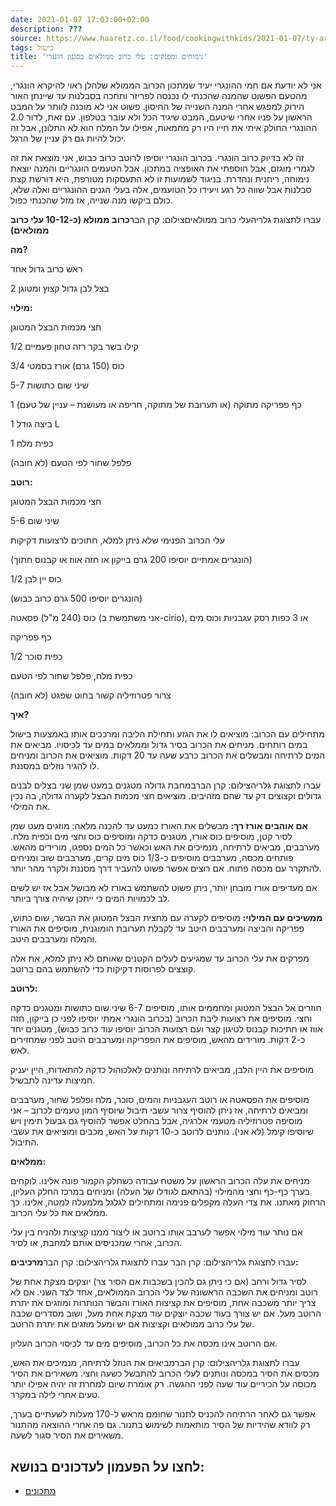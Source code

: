 ```yaml
---
date: 2021-01-07 17:03:00+02:00
description: ???
source: https://www.haaretz.co.il/food/cookingwithkids/2021-01-07/ty-article/0000017f-f8f1-d887-a7ff-f8f540e30000
tags: בישול
title: 'נימוחים ומפנקים: עלי כרוב ממולאים בסגנון הונגרי'
---
```


אני לא יודעת אם חמי ההונגרי יעיד שמתכון הכרוב הממולא שלהלן ראוי להיקרא הונגרי, מהטעם הפשוט שהמנה שהכנתי לו נכנסה לפריזר ותחכה בסבלנות עד שיינתן האור הירוק למפגש אחרי המנה השנייה של החיסון. פשוט אני לא מוכנה לוותר על המבט הראשון על פניו אחרי שיטעם, המבט שיגיד הכל ולא עובר בטלפון. עם זאת, לדור 2.0 ההונגרי החולק איתי את חייו היו רק מחמאות, אפילו על המלח הוא לא התלונן, אבל זה יכול להיות גם רק עניין של הרגל.

זה לא בדיוק כרוב הונגרי. בכרוב הונגרי יוסיפו לרוטב כרוב כבוש, אני מוצאת את זה לגמרי מוגזם, אבל הוספתי את האופציה במתכון. אבל הטעמים הונגריים והמנה יוצאת נימוחה, ריחנית ונהדרת. בניגוד לשמועות זו לא התעסקות מטורפת, היא דורשת קצת סבלנות אבל שווה כל רגע ויעידו כל הטועמים, אלה בעלי הגנים ההונגריים ואלה שלא, כולם ביקשו מנה שנייה, אז מזל שהכנתי כפול.

 עברו לתצוגת גלריהעלי כרוב ממולאיםצילום: קרן הבר**כרוב ממולא (כ-10-12 עלי כרוב ממולאים)**

**מה?**

ראש כרוב גדול אחד

2 בצל לבן גדול קצוץ ומטוגן

**מילוי:**

חצי מכמות הבצל המטוגן

1/2 קילו בשר בקר רזה טחון פעמיים

3/4 כוס (150 גרם) אורז בסמטי

5-7 שיני שום כתושות

1 כף פפריקה מתוקה (או תערובת של מתוקה, חריפה או מעושנת – עניין של טעם)

1 ביצה גודל L

1 כפית מלח

פלפל שחור לפי הטעם (לא חובה)

**רוטב:**

חצי מכמות הבצל המטוגן

5-6 שיני שום

עלי הכרוב הפנימי שלא ניתן למלא, חתוכים לרצועות דקיקות

(הונגרים אמתיים יוסיפו 200 גרם בייקון או חזה אווז או קבנוס חתוך)

1/2 כוס יין לבן

(הונגרים יוסיפו 500 גרם כרוב כבוש)

כוס (240 מ"ל) פסאטה (אני משתמשת ב-cirio), או 3 כפות רסק עגבניות וכוס מים

כף פפריקה

1/2 כפית סוכר

כפית מלח, פלפל שחור לפי הטעם

צרור פטרוזיליה קשור בחוט שפגט (לא חובה)

**איך?**

מתחילים עם הכרוב: מוציאים לו את הגזע ותחילת הליבה ומרככים אותו באמצעות בישול במים רותחים. מניחים את הכרוב בסיר גדול וממלאים במים עד לכיסויו. מביאים את המים לרתיחה ומבשלים את הכרוב כרבע שעה עד 20 דקות. מוציאים את הכרוב ומניחים לו להגיר נוזלים במסננת.

 עברו לתצוגת גלריהצילום: קרן הברבמחבת גדולה מטגנים במעט שמן שני בצלים לבנים גדולים וקצוצים דק עד שהם מזהיבים. מוציאים חצי מכמות הבצל לקערה גדולה, בה נכין את המילוי.

**אם אוהבים אורז רך:** מבשלים את האורז כמעט עד להכנה מלאה: מוזגים מעט שמן לסיר קטן, מוסיפים כוס אורז, מטגנים כדקה ומוסיפים כוס וחצי מים וכפית מלח. מערבבים, מביאים לרתיחה, מנמיכים את האש וכאשר כל המים נספגו, מורידים מהאש. פותחים מכסה, מערבבים מוסיפים כ-1/3 כוס מים קרים, מערבבים שוב ומניחים להתקרר עם מכסה פתוח. אם רוצים אפשר פשוט להעביר דרך מסננת ולקרר מהר יותר.

אם מעדיפים אורז מובחן יותר, ניתן פשוט להשתמש באורז לא מבושל אבל אז יש לשים לב לכמויות המים כי ייתכן שיהיה צורך ביותר.

**ממשיכים עם המילוי:** מוסיפים לקערה עם מחצית הבצל המטוגן את הבשר, שום כתוש, פפריקה והביצה ומערבבים היטב עד לקבלת תערובת הומוגנית, מוסיפים את האורז והמלח ומערבבים היטב. 

מפרקים את עלי הכרוב עד שמגיעים לעלים הקטנים שאותם לא ניתן למלא, את אלה קוצצים לפרוסות דקיקות כדי להשתמש בהם ברוטב.

**לרוטב:**

חוזרים אל הבצל המטוגן ומחממים אותו, מוסיפים 6-7 שיני שום כתושות ומטגנים כדקה וחצי. מוסיפים את רצועות ליבת הכרוב (בכרוב הונגרי אמתי יוסיפו לפני כן בייקון, חזה אווז או חתיכות קבנוס לטיגון קצר ועם רצועות הכרוב יוסיפו עוד כרוב כבוש), מטגנים יחד כ-2 דקות. מורידים מהאש, מוסיפים את הפפריקה ומערבבים היטב לפני שמחזירים לאש.

מוסיפים את היין הלבן, מביאים לרתיחה ונותנים לאלכוהול כדקה להתאדות, היין יעניק חמיצות עדינה לתבשיל.

מוסיפים את הפסאטה או רוטב העגבניות והמים, סוכר, מלח ופלפל שחור, מערבבים ומביאים לרתיחה, אז ניתן להוסיף צרור עשבי תיבול שיוסיף המון טעמים לכרוב – אני מוסיפה פטרוזיליה מטעמי אלרגיה, אבל בהחלט אפשר להוסיף גם גבעול תימין ויש שיוסיפו קימל (לא אני). נותנים לרוטב כ-10 דקות על האש, מכבים ומוציאים את עשבי התיבול.

**ממלאים:**

מניחים את עלה הכרוב הראשון על משטח עבודה כשחלק הקמור פונה אלינו. לוקחים בערך כף-כף וחצי מהמילוי (בהתאם לגודלו של העלה) ומניחים במרכז החלק העליון, הרחוק מאתנו. את צדי העלה מקפלים פנימה ומתחילים לגלגל מלמעלה למטה, אלינו. כך ממלאים את כל עלי הכרוב.

אם נותר עוד מילוי אפשר לערבב אותו ברוטב או ליצור ממנו קציצות ולהניח בין עלי הכרוב, אחרי שמכניסים אותם למחבת, או לסיר.

 עברו לתצוגת גלריהצילום: קרן הבר עברו לתצוגת גלריהצילום: קרן הבר**מרכיבים:**

לסיר גדול ורחב (אם כי ניתן גם להכין בשכבות אם הסיר צר) יוצקים מצקת אחת של רוטב ומניחים את השכבה הראשונה של עלי הכרוב הממולאים, אחד לצד השני. אם לא צריך יותר משכבה אחת, מוסיפים את קציצות האורז והבשר הנותרות ומוזגים את יתרת הרוטב מעל. אם יש צורך בעוד שכבה יוצקים עוד מצקת אחת מעל, ושוב מסדרים שכבה של עלי כרוב ממולאים וקציצות אם יש ומעל מוזגים את יתרת הרוטב.

אם הרוטב אינו מכסה את כל הכרוב, מוסיפים מים עד לכיסוי הכרוב העליון.

 עברו לתצוגת גלריהצילום: קרן הברמביאים את הנוזל לרתיחה, מנמיכים את האש, מכסים את הסיר במכסה ונותנים לעלי הכרוב להתבשל כשעה וחצי. משאירים את הסיר מכוסה על הכיריים עוד שעה לפני ההגשה. רק אומרת שיום למחרת זה יהיה אפילו יותר טעים אחרי לילה במקרר.

אפשר גם לאחר הרתיחה להכניס לתנור שחומם מראש ל-170 מעלות לשעתיים בערך, רק לוודא שהידיות של הסיר מותאמות לשימוש בתנור. גם פה אחרי ההוצאה מהתנור משאירים את הסיר סגור לשעה.

לחצו על הפעמון לעדכונים בנושא:
------------------------------

* [מתכונים](/ty-tag/recipes-0000017f-da28-dea8-a77f-de6a4ba50000)